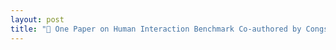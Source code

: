 ```yaml
---
layout: post
title: "📄 One Paper on Human Interaction Benchmark Co-authored by Congsheng XU are Accepted by ECCV 2024"
---
```


